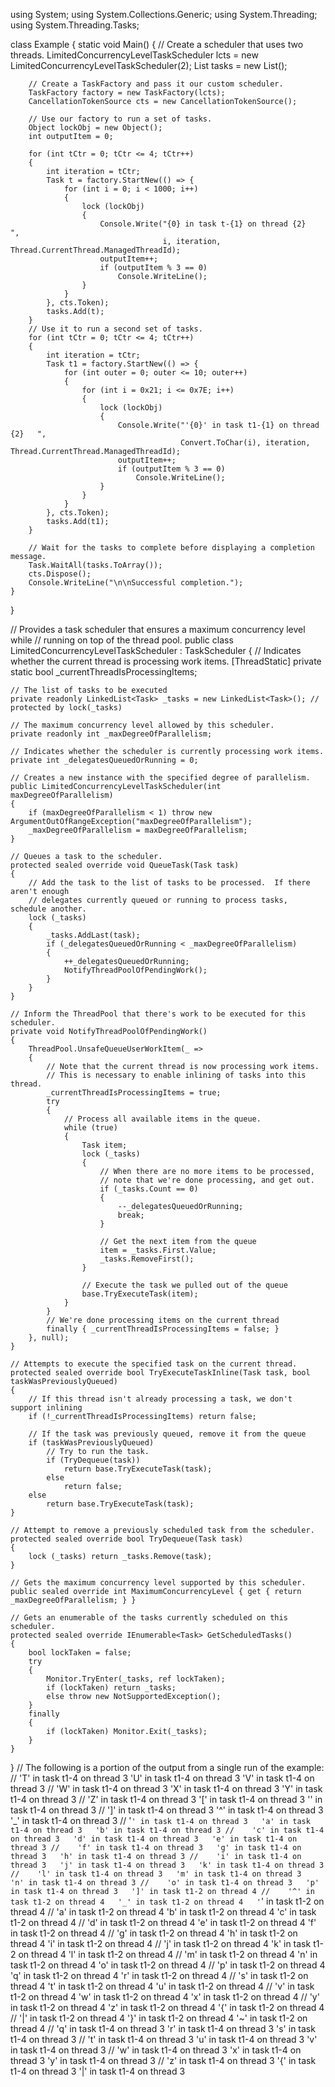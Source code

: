 using System;
using System.Collections.Generic;
using System.Threading;
using System.Threading.Tasks;

class Example
{
    static void Main()
    {
        // Create a scheduler that uses two threads.
        LimitedConcurrencyLevelTaskScheduler lcts = new LimitedConcurrencyLevelTaskScheduler(2);
        List<Task> tasks = new List<Task>();

        // Create a TaskFactory and pass it our custom scheduler.
        TaskFactory factory = new TaskFactory(lcts);
        CancellationTokenSource cts = new CancellationTokenSource();

        // Use our factory to run a set of tasks.
        Object lockObj = new Object();
        int outputItem = 0;

        for (int tCtr = 0; tCtr <= 4; tCtr++)
        {
            int iteration = tCtr;
            Task t = factory.StartNew(() => {
                for (int i = 0; i < 1000; i++)
                {
                    lock (lockObj)
                    {
                        Console.Write("{0} in task t-{1} on thread {2}   ",
                                      i, iteration, Thread.CurrentThread.ManagedThreadId);
                        outputItem++;
                        if (outputItem % 3 == 0)
                            Console.WriteLine();
                    }
                }
            }, cts.Token);
            tasks.Add(t);
        }
        // Use it to run a second set of tasks.
        for (int tCtr = 0; tCtr <= 4; tCtr++)
        {
            int iteration = tCtr;
            Task t1 = factory.StartNew(() => {
                for (int outer = 0; outer <= 10; outer++)
                {
                    for (int i = 0x21; i <= 0x7E; i++)
                    {
                        lock (lockObj)
                        {
                            Console.Write("'{0}' in task t1-{1} on thread {2}   ",
                                          Convert.ToChar(i), iteration, Thread.CurrentThread.ManagedThreadId);
                            outputItem++;
                            if (outputItem % 3 == 0)
                                Console.WriteLine();
                        }
                    }
                }
            }, cts.Token);
            tasks.Add(t1);
        }

        // Wait for the tasks to complete before displaying a completion message.
        Task.WaitAll(tasks.ToArray());
        cts.Dispose();
        Console.WriteLine("\n\nSuccessful completion.");
    }
}

// Provides a task scheduler that ensures a maximum concurrency level while
// running on top of the thread pool.
public class LimitedConcurrencyLevelTaskScheduler : TaskScheduler
{
    // Indicates whether the current thread is processing work items.
    [ThreadStatic]
    private static bool _currentThreadIsProcessingItems;

    // The list of tasks to be executed
    private readonly LinkedList<Task> _tasks = new LinkedList<Task>(); // protected by lock(_tasks)

    // The maximum concurrency level allowed by this scheduler.
    private readonly int _maxDegreeOfParallelism;

    // Indicates whether the scheduler is currently processing work items.
    private int _delegatesQueuedOrRunning = 0;

    // Creates a new instance with the specified degree of parallelism.
    public LimitedConcurrencyLevelTaskScheduler(int maxDegreeOfParallelism)
    {
        if (maxDegreeOfParallelism < 1) throw new ArgumentOutOfRangeException("maxDegreeOfParallelism");
        _maxDegreeOfParallelism = maxDegreeOfParallelism;
    }

    // Queues a task to the scheduler.
    protected sealed override void QueueTask(Task task)
    {
        // Add the task to the list of tasks to be processed.  If there aren't enough
        // delegates currently queued or running to process tasks, schedule another.
        lock (_tasks)
        {
            _tasks.AddLast(task);
            if (_delegatesQueuedOrRunning < _maxDegreeOfParallelism)
            {
                ++_delegatesQueuedOrRunning;
                NotifyThreadPoolOfPendingWork();
            }
        }
    }

    // Inform the ThreadPool that there's work to be executed for this scheduler.
    private void NotifyThreadPoolOfPendingWork()
    {
        ThreadPool.UnsafeQueueUserWorkItem(_ =>
        {
            // Note that the current thread is now processing work items.
            // This is necessary to enable inlining of tasks into this thread.
            _currentThreadIsProcessingItems = true;
            try
            {
                // Process all available items in the queue.
                while (true)
                {
                    Task item;
                    lock (_tasks)
                    {
                        // When there are no more items to be processed,
                        // note that we're done processing, and get out.
                        if (_tasks.Count == 0)
                        {
                            --_delegatesQueuedOrRunning;
                            break;
                        }

                        // Get the next item from the queue
                        item = _tasks.First.Value;
                        _tasks.RemoveFirst();
                    }

                    // Execute the task we pulled out of the queue
                    base.TryExecuteTask(item);
                }
            }
            // We're done processing items on the current thread
            finally { _currentThreadIsProcessingItems = false; }
        }, null);
    }

    // Attempts to execute the specified task on the current thread.
    protected sealed override bool TryExecuteTaskInline(Task task, bool taskWasPreviouslyQueued)
    {
        // If this thread isn't already processing a task, we don't support inlining
        if (!_currentThreadIsProcessingItems) return false;

        // If the task was previously queued, remove it from the queue
        if (taskWasPreviouslyQueued)
            // Try to run the task.
            if (TryDequeue(task))
                return base.TryExecuteTask(task);
            else
                return false;
        else
            return base.TryExecuteTask(task);
    }

    // Attempt to remove a previously scheduled task from the scheduler.
    protected sealed override bool TryDequeue(Task task)
    {
        lock (_tasks) return _tasks.Remove(task);
    }

    // Gets the maximum concurrency level supported by this scheduler.
    public sealed override int MaximumConcurrencyLevel { get { return _maxDegreeOfParallelism; } }

    // Gets an enumerable of the tasks currently scheduled on this scheduler.
    protected sealed override IEnumerable<Task> GetScheduledTasks()
    {
        bool lockTaken = false;
        try
        {
            Monitor.TryEnter(_tasks, ref lockTaken);
            if (lockTaken) return _tasks;
            else throw new NotSupportedException();
        }
        finally
        {
            if (lockTaken) Monitor.Exit(_tasks);
        }
    }
}
// The following is a portion of the output from a single run of the example:
//    'T' in task t1-4 on thread 3   'U' in task t1-4 on thread 3   'V' in task t1-4 on thread 3
//    'W' in task t1-4 on thread 3   'X' in task t1-4 on thread 3   'Y' in task t1-4 on thread 3
//    'Z' in task t1-4 on thread 3   '[' in task t1-4 on thread 3   '\' in task t1-4 on thread 3
//    ']' in task t1-4 on thread 3   '^' in task t1-4 on thread 3   '_' in task t1-4 on thread 3
//    '`' in task t1-4 on thread 3   'a' in task t1-4 on thread 3   'b' in task t1-4 on thread 3
//    'c' in task t1-4 on thread 3   'd' in task t1-4 on thread 3   'e' in task t1-4 on thread 3
//    'f' in task t1-4 on thread 3   'g' in task t1-4 on thread 3   'h' in task t1-4 on thread 3
//    'i' in task t1-4 on thread 3   'j' in task t1-4 on thread 3   'k' in task t1-4 on thread 3
//    'l' in task t1-4 on thread 3   'm' in task t1-4 on thread 3   'n' in task t1-4 on thread 3
//    'o' in task t1-4 on thread 3   'p' in task t1-4 on thread 3   ']' in task t1-2 on thread 4
//    '^' in task t1-2 on thread 4   '_' in task t1-2 on thread 4   '`' in task t1-2 on thread 4
//    'a' in task t1-2 on thread 4   'b' in task t1-2 on thread 4   'c' in task t1-2 on thread 4
//    'd' in task t1-2 on thread 4   'e' in task t1-2 on thread 4   'f' in task t1-2 on thread 4
//    'g' in task t1-2 on thread 4   'h' in task t1-2 on thread 4   'i' in task t1-2 on thread 4
//    'j' in task t1-2 on thread 4   'k' in task t1-2 on thread 4   'l' in task t1-2 on thread 4
//    'm' in task t1-2 on thread 4   'n' in task t1-2 on thread 4   'o' in task t1-2 on thread 4
//    'p' in task t1-2 on thread 4   'q' in task t1-2 on thread 4   'r' in task t1-2 on thread 4
//    's' in task t1-2 on thread 4   't' in task t1-2 on thread 4   'u' in task t1-2 on thread 4
//    'v' in task t1-2 on thread 4   'w' in task t1-2 on thread 4   'x' in task t1-2 on thread 4
//    'y' in task t1-2 on thread 4   'z' in task t1-2 on thread 4   '{' in task t1-2 on thread 4
//    '|' in task t1-2 on thread 4   '}' in task t1-2 on thread 4   '~' in task t1-2 on thread 4
//    'q' in task t1-4 on thread 3   'r' in task t1-4 on thread 3   's' in task t1-4 on thread 3
//    't' in task t1-4 on thread 3   'u' in task t1-4 on thread 3   'v' in task t1-4 on thread 3
//    'w' in task t1-4 on thread 3   'x' in task t1-4 on thread 3   'y' in task t1-4 on thread 3
//    'z' in task t1-4 on thread 3   '{' in task t1-4 on thread 3   '|' in task t1-4 on thread 3
